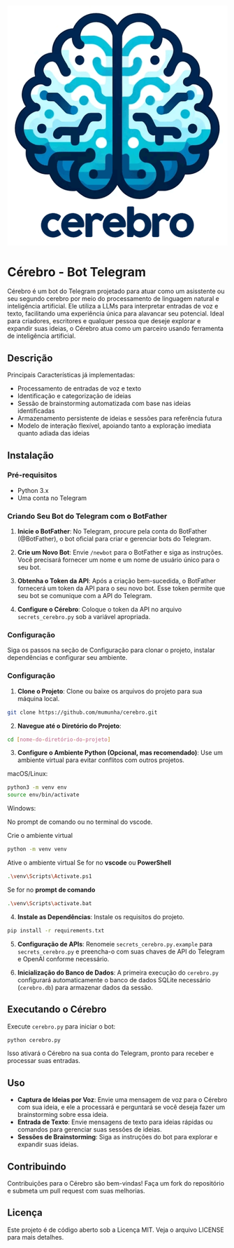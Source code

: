 <p align="center">
    <img src="img/cerebro.png" alt="alt text">
</p>

# Cérebro - Bot Telegram

Cérebro é um bot do Telegram projetado para atuar como um asisstente ou seu segundo cerebro por meio do processamento de linguagem natural e inteligência artificial. Ele utiliza a LLMs para interpretar entradas de voz e texto, facilitando uma experiência única para alavancar seu potencial. Ideal para criadores, escritores e qualquer pessoa que deseje explorar e expandir suas ideias, o Cérebro atua como um parceiro usando ferramenta de inteligência artificial.

## Descrição


Principais Características já implementadas:
- Processamento de entradas de voz e texto
- Identificação e categorização de ideias
- Sessão de brainstorming automatizada com base nas ideias identificadas
- Armazenamento persistente de ideias e sessões para referência futura
- Modelo de interação flexível, apoiando tanto a exploração imediata quanto adiada das ideias

## Instalação

### Pré-requisitos

- Python 3.x
- Uma conta no Telegram

### Criando Seu Bot do Telegram com o BotFather

1. **Inicie o BotFather**: No Telegram, procure pela conta do BotFather (@BotFather), o bot oficial para criar e gerenciar bots do Telegram.

2. **Crie um Novo Bot**: Envie `/newbot` para o BotFather e siga as instruções. Você precisará fornecer um nome e um nome de usuário único para o seu bot.

3. **Obtenha o Token da API**: Após a criação bem-sucedida, o BotFather fornecerá um token da API para o seu novo bot. Esse token permite que seu bot se comunique com a API do Telegram.

4. **Configure o Cérebro**: Coloque o token da API no arquivo `secrets_cerebro.py` sob a variável apropriada.

### Configuração

Siga os passos na seção de Configuração para clonar o projeto, instalar dependências e configurar seu ambiente.

### Configuração

1. **Clone o Projeto**: Clone ou baixe os arquivos do projeto para sua máquina local.
```sh
git clone https://github.com/mumunha/cerebro.git
```

2. **Navegue até o Diretório do Projeto**:

```sh
cd [nome-do-diretório-do-projeto]
```
3. **Configure o Ambiente Python (Opcional, mas recomendado)**: Use um ambiente virtual para evitar conflitos com outros projetos.

macOS/Linux:
```sh
python3 -m venv env
source env/bin/activate
```
Windows:

No prompt de comando ou no terminal do vscode.

Crie o ambiente virtual
```sh
python -m venv venv
```
Ative o ambiente virtual
Se for no <b>vscode</b> ou <b>PowerShell</b>
```sh
.\venv\Scripts\Activate.ps1
```
Se for no <b>prompt de comando</b>
```sh
.\venv\Scripts\activate.bat
```
4. **Instale as Dependências**: Instale os requisitos do projeto.

```sh
pip install -r requirements.txt
```

5. **Configuração de APIs**: Renomeie `secrets_cerebro.py.example` para `secrets_cerebro.py` e preencha-o com suas chaves de API do Telegram e OpenAI conforme necessário.

6. **Inicialização do Banco de Dados**: A primeira execução do `cerebro.py` configurará automaticamente o banco de dados SQLite necessário (`cerebro.db`) para armazenar dados da sessão.

## Executando o Cérebro

Execute `cerebro.py` para iniciar o bot:
```sh
python cerebro.py
```
Isso ativará o Cérebro na sua conta do Telegram, pronto para receber e processar suas entradas.

## Uso

- **Captura de Ideias por Voz**: Envie uma mensagem de voz para o Cérebro com sua ideia, e ele a processará e perguntará se você deseja fazer um brainstorming sobre essa ideia.
- **Entrada de Texto**: Envie mensagens de texto para ideias rápidas ou comandos para gerenciar suas sessões de ideias.
- **Sessões de Brainstorming**: Siga as instruções do bot para explorar e expandir suas ideias.

## Contribuindo

Contribuições para o Cérebro são bem-vindas! Faça um fork do repositório e submeta um pull request com suas melhorias.

## Licença

Este projeto é de código aberto sob a Licença MIT. Veja o arquivo LICENSE para mais detalhes.
